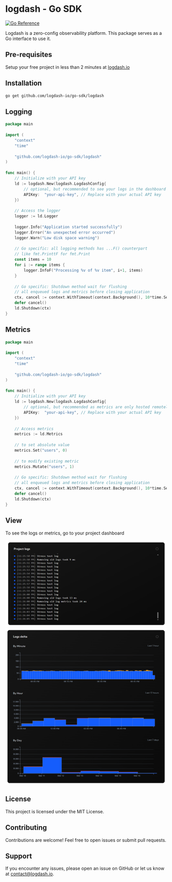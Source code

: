 # logdash - Go SDK

[![Go Reference](https://pkg.go.dev/badge/github.com/logdash-io/go-sdk/logdash.svg)](https://pkg.go.dev/github.com/logdash-io/go-sdk/logdash)

Logdash is a zero-config observability platform. This package serves as a Go interface to use it.

## Pre-requisites

Setup your free project in less than 2 minutes at [logdash.io](https://logdash.io/)

## Installation

```bash
go get github.com/logdash-io/go-sdk/logdash
```

## Logging

```go
package main

import (
	"context"
	"time"

	"github.com/logdash-io/go-sdk/logdash"
)

func main() {
    // Initialize with your API key
    ld := logdash.New(logdash.LogdashConfig{
        // optional, but recommended to see your logs in the dashboard
        APIKey:  "your-api-key", // Replace with your actual API key
    })

    // Access the logger
    logger := ld.Logger

    logger.Info("Application started successfully")
    logger.Error("An unexpected error occurred")
    logger.Warn("Low disk space warning")

    // Go specific: all logging methods has ...F() counterpart
    // like fmt.PrinttF for fmt.Print
    const items = 10
    for i := range items {
        logger.InfoF("Processing %v of %v item", i+1, items)
    }

    // Go specific: Shutdown method wait for flushing
    // all enqueued logs and metrics before closing application
    ctx, cancel := context.WithTimeout(context.Background(), 10*time.Second)
    defer cancel()
    ld.Shutdown(ctx)
}
```

## Metrics

```go
package main

import (
	"context"
	"time"

	"github.com/logdash-io/go-sdk/logdash"
)

func main() {
    // Initialize with your API key
    ld := logdash.New(logdash.LogdashConfig{
        // optional, but recommended as metrics are only hosted remotely
        APIKey:  "your-api-key", // Replace with your actual API key
    })

    // Access metrics
    metrics := ld.Metrics

    // to set absolute value
    metrics.Set("users", 0)

    // to modify existing metric
    metrics.Mutate("users", 1)

    // Go specific: Shutdown method wait for flushing
    // all enqueued logs and metrics before closing application
    ctx, cancel := context.WithTimeout(context.Background(), 10*time.Second)
    defer cancel()
    ld.Shutdown(ctx)
}
```

## View

To see the logs or metrics, go to your project dashboard

![logs](docs/logs.png)
![delta](docs/delta.png)

## License

This project is licensed under the MIT License.

## Contributing

Contributions are welcome! Feel free to open issues or submit pull requests.

## Support

If you encounter any issues, please open an issue on GitHub or let us know at [contact@logdash.io](mailto:contact@logdash.io).
